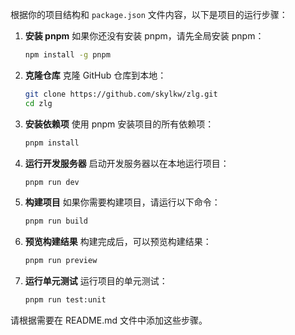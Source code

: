 根据你的项目结构和 `package.json` 文件内容，以下是项目的运行步骤：

1. **安装 pnpm**
   如果你还没有安装 pnpm，请先全局安装 pnpm：
   ```sh
   npm install -g pnpm
   ```

2. **克隆仓库**
   克隆 GitHub 仓库到本地：
   ```sh
   git clone https://github.com/skylkw/zlg.git
   cd zlg
   ```

3. **安装依赖项**
   使用 pnpm 安装项目的所有依赖项：
   ```sh
   pnpm install
   ```

4. **运行开发服务器**
   启动开发服务器以在本地运行项目：
   ```sh
   pnpm run dev
   ```

5. **构建项目**
   如果你需要构建项目，请运行以下命令：
   ```sh
   pnpm run build
   ```

6. **预览构建结果**
   构建完成后，可以预览构建结果：
   ```sh
   pnpm run preview
   ```

7. **运行单元测试**
   运行项目的单元测试：
   ```sh
   pnpm run test:unit
   ```

请根据需要在 README.md 文件中添加这些步骤。
